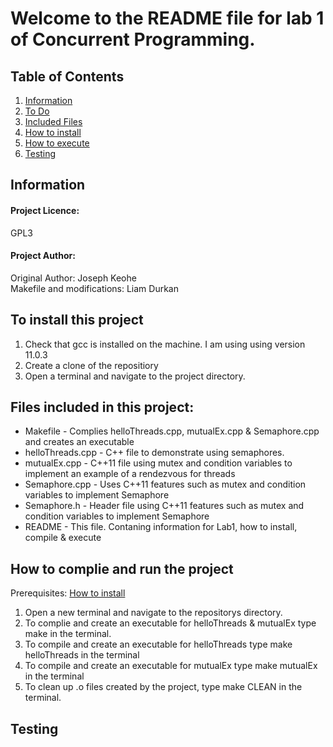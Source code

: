 # Welcome to the README file for lab 1 of Concurrent Programming. 

## Table of Contents
1. [Information](#project-licence-gpl3)
2. [To Do](#to-do)
3. [Included Files](#files-included-in-this-project)
4. [How to install](#to-install-this-project)
5. [How to execute](#how-to-complie-and-run-the-project)
6. [Testing](#testing)

## Information

#### Project Licence: 
GPL3

#### Project Author: 
Original Author: Joseph Keohe<br>
Makefile and modifications: Liam Durkan

## To install this project
1. Check that gcc is installed on the machine. I am using using version 11.0.3 
2. Create a clone of the repositiory
3. Open a terminal and navigate to the project directory. 


## Files included in this project:
- Makefile - Complies helloThreads.cpp, mutualEx.cpp & Semaphore.cpp and creates an executable 
- helloThreads.cpp - C++ file to demonstrate using semaphores. 
- mutualEx.cpp - C++11 file using mutex and condition variables to implement an example of a rendezvous for threads
- Semaphore.cpp - Uses C++11 features such as mutex and condition variables to implement Semaphore
- Semaphore.h - Header file using C++11 features such as mutex and condition variables to implement Semaphore
- README - This file. Contaning information for Lab1, how to install, compile & execute 

## How to complie and run the project
Prerequisites: [How to install](#to-install-this-project)
1. Open a new terminal and navigate to the repositorys directory.
2. To complie and create an executable for helloThreads & mutualEx type make in the terminal. 
3. To compile and create an executable for helloThreads type make helloThreads in the terminal
4. To compile and create an executable for mutualEx type make mutualEx in the terminal
5. To clean up .o files created by the project, type make CLEAN in the terminal. 

## Testing